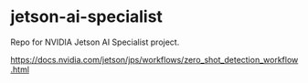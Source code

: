 # jetson-ai-specialist
Repo for NVIDIA Jetson AI Specialist project.

https://docs.nvidia.com/jetson/jps/workflows/zero_shot_detection_workflow.html
